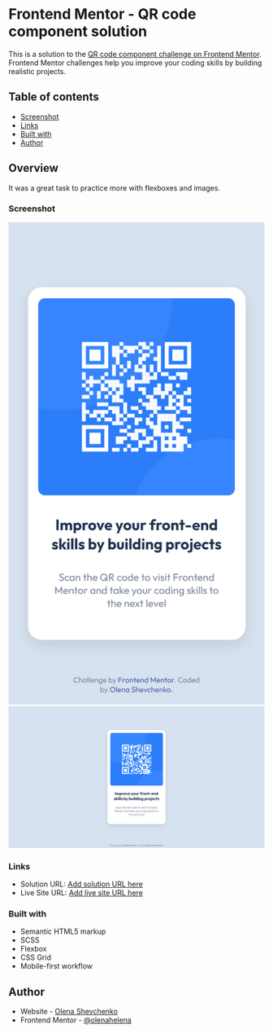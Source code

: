 # Frontend Mentor - QR code component solution

This is a solution to the [QR code component challenge on Frontend Mentor](https://www.frontendmentor.io/challenges/qr-code-component-iux_sIO_H). Frontend Mentor challenges help you improve your coding skills by building realistic projects. 

## Table of contents

  - [Screenshot](#screenshot)
  - [Links](#links)
  - [Built with](#built-with)
- [Author](#author)


## Overview

It was a great task to practice more with flexboxes and images.

### Screenshot

![](./phone_screenshot.png)
![](./laptop_screenshot.png)

### Links

- Solution URL: [Add solution URL here](https://your-solution-url.com)
- Live Site URL: [Add live site URL here](https://your-live-site-url.com)

### Built with

- Semantic HTML5 markup
- SCSS 
- Flexbox
- CSS Grid
- Mobile-first workflow


## Author

- Website - [Olena Shevchenko](https://github.com/olenahelena?tab=repositories)
- Frontend Mentor - [@olenahelena](https://www.frontendmentor.io/profile/olenahelena)